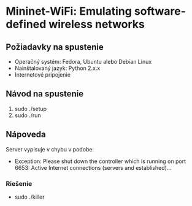 # Mininet-WiFi: Emulating software-defined wireless networks

## Požiadavky na spustenie
* Operačný systém: Fedora, Ubuntu alebo Debian Linux
* Nainštalovaný jazyk: Python 2.x.x
* Internetové pripojenie

## Návod na spustenie
1. sudo ./setup
2. sudo ./run

## Nápoveda
Server vypisuje v chybu v podobe: 
* Exception: Please shut down the controller which is running on port 6653: Active Internet connections (servers and established)...
### Riešenie
* sudo ./killer


